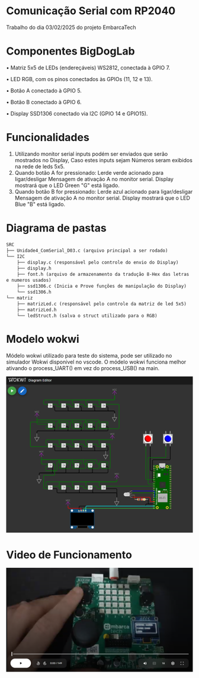 # Comunicação Serial com RP2040

Trabalho do dia 03/02/2025 do projeto EmbarcaTech


# Componentes BigDogLab

• Matriz 5x5 de LEDs (endereçáveis) WS2812, conectada à GPIO 7.

• LED RGB, com os pinos conectados às GPIOs (11, 12 e 13).

• Botão A conectado à GPIO 5.

• Botão B conectado à GPIO 6.

• Display SSD1306 conectado via I2C (GPIO 14 e GPIO15).



# Funcionalidades

1) Utilizando monitor serial inputs podém ser enviados que serão mostrados no Display,
    Caso estes inputs sejam Números seram exibidos na rede de leds 5x5.
2) Quando botão A for pressionado: 
    Lerde verde acionado para ligar/desligar
    Mensagem de ativação A no monitor serial.
    Display mostrará que o LED Green "G" está ligado.
3) Quando botão B for pressionado: 
    Lerde azul acionado para ligar/desligar
    Mensagem de ativação A no monitor serial.
    Display mostrará que o LED Blue "B" está ligado.




# Diagrama de pastas

```
SRC  
├── Unidade4_ComSerial_D03.c (arquivo principal a ser rodado) 
└── I2C
    ├── display.c (responsável pelo controle do envio do Display)
    ├── display.h
    ├── font.h (arquivo de armazenamento da tradução 8-Hex das letras e numeros usados)
    ├── ssd1306.c (Inicia e Prove funções de manipulação do Display)
    └── ssd1306.h 
└── matriz
    ├── matrizLed.c (responsável pelo controle da matriz de led 5x5)  
    ├── matrizLed.h  
    └── ledStruct.h (salva o struct utilizado para o RGB) 
``` 



# Modelo wokwi

Módelo wokwi utilizado para teste do sistema, pode ser utilizado no simulador Wokwi disponivel no vscode.
O módelo wokwi funciona melhor ativando o process_UART() em vez do process_USB() na main.

![Modelo](images/wokwi_model.png)


# Video de Funcionamento

[![video](images/tumbnail_video.png)](https://drive.google.com/file/d/1dX4Jp0avNjiecwaIDkSKiIyV9NKIb3pN/view?usp=sharing)